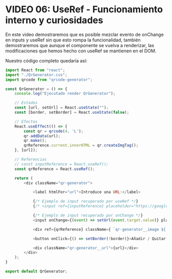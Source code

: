 # VIDEO 06: UseRef - Funcionamiento interno y curiosidades

En este video demostraremos que es posible mezclar evento de onChange en inputs y useRef sin que esto rompa la funcionalidad, también demostraremos que aunque el componente se vuelva a renderizar, las modificaciones que hemos hecho con useRef se mantienen en el DOM.

Nuestro código completo quedaría así:

```javascript
import React from "react";
import "./QrGenerator.css";
import qrcode from "qrcode-generator";

const QrGenerator = () => {
    console.log("Ejecutado render QrGenerator");

    // Estados
    const [url, setUrl] = React.useState("");
    const [border, setBorder] = React.useState(false);

    // Efectos
    React.useEffect(() => {
        const qr = qrcode(4, 'L');
        qr.addData(url);
        qr.make();
        qrReference.current.innerHTML = qr.createImgTag();
    }, [url]);

    // Referencias
    // const inputReference = React.useRef();
    const qrReference = React.useRef();

    return (
        <div className="qr-generator">

            <label htmlFor="url">Introduce una URL:</label>

            {/* Ejemplo de input recuperado por useRef */}
            {/* <input ref={inputReference} placeholder="https://google.es" name="url" id="url" type="text"/> */}

            {/* Ejemplo de input recuperado por onChange */}
            <input onChange={(event) => setUrl(event.target.value)} placeholder="https://google.es" name="url" id="url" type="text" />

            <div ref={qrReference} className={ `qr-generator__image ${ border ? 'qr-generator__image--border' : '' }` }></div>

            <button onClick={() => setBorder(!border)}>Añadir / Quitar borde</button>

            <div className="qr-generator__url">{url}</div>
        </div>
    );
}

export default QrGenerator;
```
